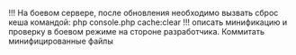 !!! На боевом сервере, после обновления необходимо вызвать сброс кеша командой: php console.php cache:clear
!!! описать минификацию и проверку в боевом режиме на стороне разработчика. Коммитать минифицированные файлы